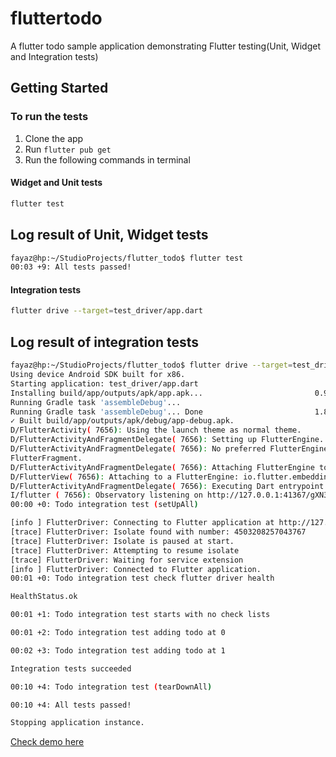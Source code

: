 # fluttertodo

A flutter todo sample application demonstrating Flutter testing(Unit, Widget and Integration tests)

## Getting Started

### To run the tests

1. Clone the app
2. Run ``` flutter pub get ```
3. Run the following commands in terminal

#### Widget and Unit tests

```bash
flutter test
```

Log result of Unit, Widget tests
---
```bash
fayaz@hp:~/StudioProjects/flutter_todo$ flutter test
00:03 +9: All tests passed!
```


#### Integration tests

```bash
flutter drive --target=test_driver/app.dart
```

Log result of integration tests
---
```bash
fayaz@hp:~/StudioProjects/flutter_todo$ flutter drive --target=test_driver/app.dart
Using device Android SDK built for x86.
Starting application: test_driver/app.dart
Installing build/app/outputs/apk/app.apk...                         0.9s
Running Gradle task 'assembleDebug'...
Running Gradle task 'assembleDebug'... Done                         1.8s
✓ Built build/app/outputs/apk/debug/app-debug.apk.
D/FlutterActivity( 7656): Using the launch theme as normal theme.
D/FlutterActivityAndFragmentDelegate( 7656): Setting up FlutterEngine.
D/FlutterActivityAndFragmentDelegate( 7656): No preferred FlutterEngine was provided. Creating a new FlutterEngine for this
FlutterFragment.
D/FlutterActivityAndFragmentDelegate( 7656): Attaching FlutterEngine to the Activity that owns this Fragment.
D/FlutterView( 7656): Attaching to a FlutterEngine: io.flutter.embedding.engine.FlutterEngine@9f1d621
D/FlutterActivityAndFragmentDelegate( 7656): Executing Dart entrypoint: main, and sending initial route: /
I/flutter ( 7656): Observatory listening on http://127.0.0.1:41367/gXN3DZOrE6Q=/
00:00 +0: Todo integration test (setUpAll)

[info ] FlutterDriver: Connecting to Flutter application at http://127.0.0.1:37467/gXN3DZOrE6Q=/
[trace] FlutterDriver: Isolate found with number: 4503208257043767
[trace] FlutterDriver: Isolate is paused at start.
[trace] FlutterDriver: Attempting to resume isolate
[trace] FlutterDriver: Waiting for service extension
[info ] FlutterDriver: Connected to Flutter application.
00:01 +0: Todo integration test check flutter driver health

HealthStatus.ok

00:01 +1: Todo integration test starts with no check lists

00:01 +2: Todo integration test adding todo at 0

00:02 +3: Todo integration test adding todo at 1

Integration tests succeeded

00:10 +4: Todo integration test (tearDownAll)

00:10 +4: All tests passed!

Stopping application instance.

```

[Check demo here](integration_tests.webm)